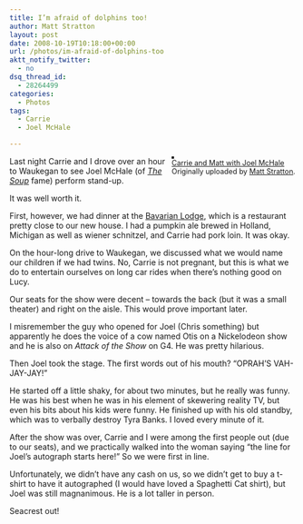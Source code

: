 ```yaml
---
title: I’m afraid of dolphins too!
author: Matt Stratton
layout: post
date: 2008-10-19T10:18:00+00:00
url: /photos/im-afraid-of-dolphins-too
aktt_notify_twitter:
  - no
dsq_thread_id:
  - 28264499
categories:
  - Photos
tags:
  - Carrie
  - Joel McHale

---
```

<div style="float:right;margin-left:10px;margin-bottom:10px;">
  <a title="photo sharing" href="https://www.flickr.com/photos/mugsy/2954135151/"><img style="border:solid 2px #000000;" src="https://farm4.static.flickr.com/3146/2954135151_1f1b425221_m.jpg" alt="" /></a><br /> <span style="font-size:.9em;margin-top:0;"> <a href="https://www.flickr.com/photos/mugsy/2954135151/">Carrie and Matt with Joel McHale</a><br /> Originally uploaded by <a href="https://www.flickr.com/people/mugsy/">Matt Stratton</a>. </span>
</div>

Last night Carrie and I drove over an hour to Waukegan to see Joel McHale (of [_The Soup_][1] fame) perform stand-up.

It was well worth it.

First, however, we had dinner at the [Bavarian Lodge][2], which is a restaurant pretty close to our new house. I had a pumpkin ale brewed in Holland, Michigan as well as wiener schnitzel, and Carrie had pork loin. It was okay.

On the hour-long drive to Waukegan, we discussed what we would name our children if we had twins. No, Carrie is not pregnant, but this is what we do to entertain ourselves on long car rides when there&#8217;s nothing good on Lucy.

Our seats for the show were decent &#8211; towards the back (but it was a small theater) and right on the aisle. This would prove important later.

I misremember the guy who opened for Joel (Chris something) but apparently he does the voice of a cow named Otis on a Nickelodeon show and he is also on _Attack of the Show_ on G4. He was pretty hilarious.

Then Joel took the stage. The first words out of his mouth? &#8220;OPRAH&#8217;S VAH-JAY-JAY!&#8221;

He started off a little shaky, for about two minutes, but he really was funny. He was his best when he was in his element of skewering reality TV, but even his bits about his kids were funny. He finished up with his old standby, which was to verbally destroy Tyra Banks. I loved every minute of it.

After the show was over, Carrie and I were among the first people out (due to our seats), and we practically walked into the woman saying &#8220;the line for Joel&#8217;s autograph starts here!&#8221; So we were first in line.

Unfortunately, we didn&#8217;t have any cash on us, so we didn&#8217;t get to buy a t-shirt to have it autographed (I would have loved a Spaghetti Cat shirt), but Joel was still magnanimous. He is a lot taller in person.

Seacrest out!

 [1]: https://www.google.com/url?sa=t&source=web&ct=res&cd=1&url=http%3A%2F%2Fwww.eonline.com%2Fon%2Fshows%2Fthesoup%2F&ei=nE_7SJXLOJi2MeP4lCY&usg=AFQjCNE3U2WruHPiDyD9y3yGqccZB9tMig&sig2=cGi3_2e8rwTE3n4VcIiYlg
 [2]: https://www.yelp.com/biz/the-bavarian-lodge-lisle